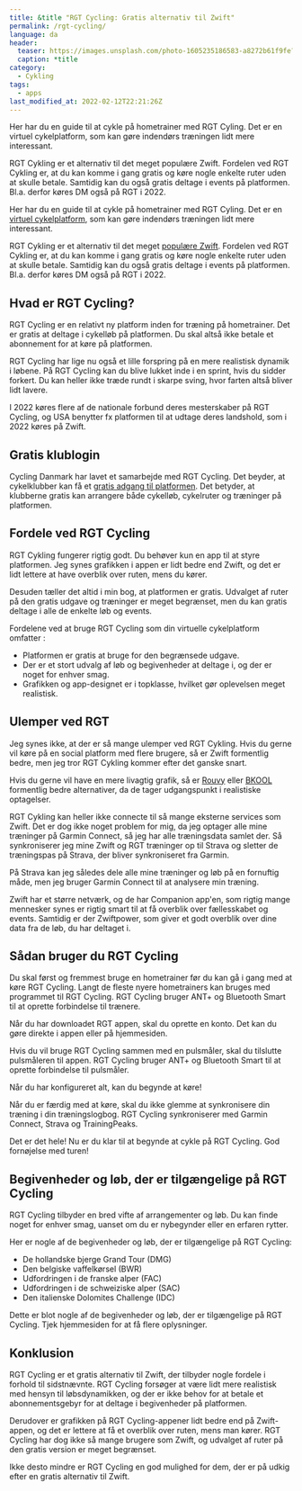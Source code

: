 ```yaml
---
title: &title "RGT Cycling: Gratis alternativ til Zwift"
permalink: /rgt-cycling/
language: da
header:
  teaser: https://images.unsplash.com/photo-1605235186583-a8272b61f9fe?ixlib=rb-1.2.1&ixid=MnwxMjA3fDB8MHxwaG90by1wYWdlfHx8fGVufDB8fHx8&auto=format&fit=crop&h=300&w=400&q=10
  caption: *title
category:
  - Cykling
tags:
  - apps
last_modified_at: 2022-02-12T22:21:26Z
---
```


Her har du en guide til at cykle på hometrainer med RGT Cyling. Det er en virtuel cykelplatform, som kan gøre indendørs træningen lidt mere interessant.

RGT Cykling er et alternativ til det meget populære Zwift. Fordelen ved RGT Cykling er, at du kan komme i gang gratis og køre nogle enkelte ruter uden at skulle betale. Samtidig kan du også gratis deltage i events på platformen. Bl.a. derfor køres DM også på RGT i 2022.

Her har du en guide til at cykle på hometrainer med RGT Cyling. Det er en [virtuel cykelplatform](/hometrainer-apps/), som kan gøre indendørs træningen lidt mere interessant.

RGT Cykling er et alternativ til det meget [populære Zwift](/komplet-begynderguide-zwift/). Fordelen ved RGT Cykling er, at du kan komme i gang gratis og køre nogle enkelte ruter uden at skulle betale. Samtidig kan du også gratis deltage i events på platformen. Bl.a. derfor køres DM også på RGT i 2022.

## Hvad er RGT Cycling?

RGT Cycling er en relativt ny platform inden for træning på hometrainer. Det er gratis at deltage i cykelløb på platformen. Du skal altså ikke betale et abonnement for at køre på platformen.

RGT Cycling har lige nu også et lille forspring på en mere realistisk dynamik i løbene. På RGT Cycling kan du blive lukket inde i en sprint, hvis du sidder forkert. Du kan heller ikke træde rundt i skarpe sving, hvor farten altså bliver lidt lavere.

I 2022 køres flere af de nationale forbund deres mesterskaber på RGT Cycling, og USA benytter fx platformen til at udtage deres landshold, som i 2022 køres på Zwift.

## Gratis klublogin

Cycling Danmark har lavet et samarbejde med RGT Cycling. Det beyder, at cykelklubber kan få et [gratis adgang til platformen](https://www.cyklingdanmark.dk/klubmedlems-nyheder/vis-nyhed/article/gratis-klublogin-til-rgt-cycling/). Det betyder, at klubberne gratis kan arrangere både cykelløb, cykelruter og træninger på platformen.

## Fordele ved RGT Cycling

RGT Cykling fungerer rigtig godt. Du behøver kun en app til at styre platformen. Jeg synes grafikken i appen er lidt bedre end Zwift, og det er lidt lettere at have overblik over ruten, mens du kører.

Desuden tæller det altid i min bog, at platformen er gratis. Udvalget af ruter på den gratis udgave og træninger er meget begrænset, men du kan gratis deltage i alle de enkelte løb og events.

Fordelene ved at bruge RGT Cycling som din virtuelle cykelplatform omfatter :

- Platformen er gratis at bruge for den begrænsede udgave.
- Der er et stort udvalg af løb og begivenheder at deltage i, og der er noget for enhver smag.
- Grafikken og app-designet er i topklasse, hvilket gør oplevelsen meget realistisk.

## Ulemper ved RGT

Jeg synes ikke, at der er så mange ulemper ved RGT Cykling. Hvis du gerne vil køre på en social platform med flere brugere, så er Zwift formentlig bedre, men jeg tror RGT Cykling kommer efter det ganske snart.

Hvis du gerne vil have en mere livagtig grafik, så er [Rouvy](/rouvy/) eller [BKOOL](/bkool-begynderguide/) formentlig bedre alternativer, da de tager udgangspunkt i realistiske optagelser.

RGT Cykling kan heller ikke connecte til så mange eksterne services som Zwift. Det er dog ikke noget problem for mig, da jeg optager alle mine træninger på Garmin Connect, så jeg har alle træningsdata samlet der. Så synkroniserer jeg mine Zwift og RGT træninger op til Strava og sletter de træningspas på Strava, der bliver synkroniseret fra Garmin.

På Strava kan jeg således dele alle mine træninger og løb på en fornuftig måde, men jeg bruger Garmin Connect til at analysere min træning.

Zwift har et større netværk, og de har Companion app'en, som rigtig mange mennesker synes er rigtig smart til at få overblik over fællesskabet og events. Samtidig er der Zwiftpower, som giver et godt overblik over dine data fra de løb, du har deltaget i.

## Sådan bruger du RGT Cycling

Du skal først og fremmest bruge en hometrainer før du kan gå i gang med at køre RGT Cycling. Langt de fleste nyere hometrainers kan bruges med programmet til RGT Cycling. RGT Cycling bruger ANT+ og Bluetooth Smart til at oprette forbindelse til trænere.

Når du har downloadet RGT appen, skal du oprette en konto. Det kan du gøre direkte i appen eller på hjemmesiden.

Hvis du vil bruge RGT Cycling sammen med en pulsmåler, skal du tilslutte pulsmåleren til appen. RGT Cycling bruger ANT+ og Bluetooth Smart til at oprette forbindelse til pulsmåler.

Når du har konfigureret alt, kan du begynde at køre!

Når du er færdig med at køre, skal du ikke glemme at synkronisere din træning i din træningslogbog. RGT Cycling synkroniserer med Garmin Connect, Strava og TrainingPeaks.

Det er det hele! Nu er du klar til at begynde at cykle på RGT Cycling. God fornøjelse med turen!

## Begivenheder og løb, der er tilgængelige på RGT Cycling

RGT Cycling tilbyder en bred vifte af arrangementer og løb. Du kan finde noget for enhver smag, uanset om du er nybegynder eller en erfaren rytter.

Her er nogle af de begivenheder og løb, der er tilgængelige på RGT Cycling:

- De hollandske bjerge Grand Tour (DMG)
- Den belgiske vaffelkørsel (BWR)
- Udfordringen i de franske alper (FAC)
- Udfordringen i de schweiziske alper (SAC)
- Den italienske Dolomites Challenge (IDC)

Dette er blot nogle af de begivenheder og løb, der er tilgængelige på RGT Cycling. Tjek hjemmesiden for at få flere oplysninger.

## Konklusion

RGT Cycling er et gratis alternativ til Zwift, der tilbyder nogle fordele i forhold til sidstnævnte. RGT Cycling forsøger at være lidt mere realistisk med hensyn til løbsdynamikken, og der er ikke behov for at betale et abonnementsgebyr for at deltage i begivenheder på platformen.

Derudover er grafikken på RGT Cycling-appener lidt bedre end på Zwift-appen, og det er lettere at få et overblik over ruten, mens man kører. RGT Cycling har dog ikke så mange brugere som Zwift, og udvalget af ruter på den gratis version er meget begrænset.

Ikke desto mindre er RGT Cycling en god mulighed for dem, der er på udkig efter en gratis alternativ til Zwift.
